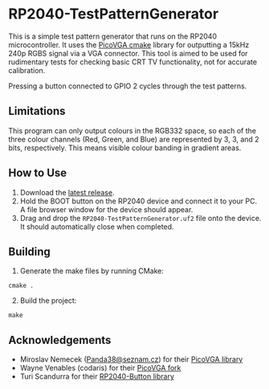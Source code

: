 # RP2040-TestPatternGenerator

This is a simple test pattern generator that runs on the RP2040 microcontroller. It uses the [PicoVGA cmake](https://github.com/codaris/picovga-cmake) library for outputting a 15kHz 240p RGBS signal via a VGA connector. This tool is aimed to be used for rudimentary tests for checking basic CRT TV functionality, not for accurate calibration.

Pressing a button connected to GPIO 2 cycles through the test patterns.

## Limitations

This program can only output colours in the RGB332 space, so each of the three colour channels (Red, Green, and Blue) are represented by 3, 3, and 2 bits, respectively. This means visible colour banding in gradient areas.

## How to Use

1. Download the [latest release](https://github.com/nmur/RP2040-TestPatternGenerator/releases).
2. Hold the BOOT button on the RP2040 device and connect it to your PC. A file browser window for the device should appear.
3. Drag and drop the `RP2040-TestPatternGenerator.uf2` file onto the device. It should automatically close when completed.

## Building

1. Generate the make files by running CMake:
~~~
cmake .
~~~

2. Build the project:
~~~
make
~~~

## Acknowledgements

- Miroslav Nemecek (Panda38@seznam.cz) for their [PicoVGA library](https://github.com/Panda381/PicoVGA)
- Wayne Venables (codaris) for their [PicoVGA fork](https://github.com/codaris/picovga-cmake)
- Turi Scandurra for their [RP2040-Button library](https://github.com/TuriSc/RP2040-Button)
